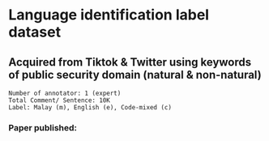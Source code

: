 # Language identification label dataset
## Acquired from Tiktok & Twitter using keywords of public security domain (natural & non-natural)
    Number of annotator: 1 (expert)
    Total Comment/ Sentence: 10K
    Label: Malay (m), English (e), Code-mixed (c)

### Paper published:
